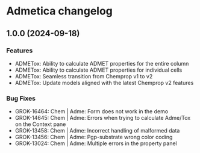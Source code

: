 # Admetica changelog

## 1.0.0 (2024-09-18)

### Features

* ADMETox: Ability to calculate ADMET properties for the entire column
* ADMETox: Ability to calculate ADMET properties for individual cells
* ADMETox: Seamless transition from Chemprop v1 to v2
* ADMETox: Update models aligned with the latest Chemprop v2 features


### Bug Fixes

* GROK-16464: Chem | Adme: Form does not work in the demo
* GROK-14645: Chem | Adme: Errors when trying to calculate Adme/Tox on the Context pane
* GROK-13458: Chem | Adme: Incorrect handling of malformed data
* GROK-13456: Chem | Adme: Pgp-substrate wrong color coding
* GROK-13024: Chem | Adme: Multiple errors in the property panel